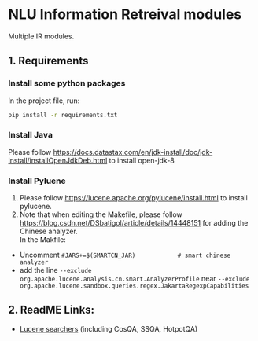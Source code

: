 # NLU Information Retreival modules
Multiple IR modules.

## 1. Requirements
### Install some python packages
In the project file, run:
```bash
pip install -r requirements.txt
```

### Install Java
Please follow https://docs.datastax.com/en/jdk-install/doc/jdk-install/installOpenJdkDeb.html to 
install open-jdk-8

### Install Pyluene
1. Please follow https://lucene.apache.org/pylucene/install.html to install pylucene.  
2. Note that when editing the Makefile, please follow https://blog.csdn.net/DSbatigol/article/details/14448151 for adding the Chinese analyzer.  
In the Makfile:
- Uncomment `#JARS+=$(SMARTCN_JAR)            # smart chinese analyzer` 
- add the line `--exclude org.apache.lucene.analysis.cn.smart.AnalyzerProfile` near `--exclude org.apache.lucene.sandbox.queries.regex.JakartaRegexpCapabilities`

## 2. ReadME Links:
- [Lucene searchers](nlu_IR/lucene_search) (including CosQA, SSQA, HotpotQA)